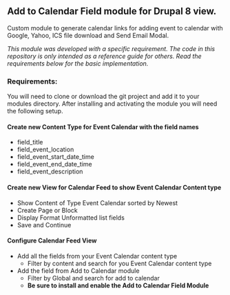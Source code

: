 ## Add to Calendar Field module for Drupal 8 view.

Custom module to generate calendar links for adding event to calendar with Google, Yahoo, ICS file download and Send Email Modal.

*This module was developed with a specific requirement. The code in this repository is only intended as a reference guide for others. Read the requirements below for the basic implementation.*

### Requirements:

You will need to clone or download the git project and add it to your modules directory. After installing and activating the module you will need the following setup.

#### Create new Content Type for Event Calendar with the field names

 - field_title
 - field_event_location
 - field_event_start_date_time
 - field_event_end_date_time
 - field_event_description

#### Create new View for Calendar Feed to show Event Calendar Content type

- Show Content of Type Event Calendar sorted by Newest
- Create Page or Block
- Display Format Unformatted list fields
- Save and Continue

#### Configure Calendar Feed View
- Add all the fields from your Event Calendar content type
  - Filter by content and search for you Event Calendar content type
- Add the field from Add to Calendar module
  - Filter by Global and search for add to calendar
  - **Be sure to install and enable the Add to Calendar Field Module**
